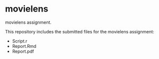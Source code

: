 # movielens
movielens assignment.

This repository includes the submitted files for the movielens assignment:
- Script.r
- Report.Rmd
- Report.pdf
